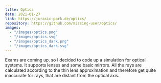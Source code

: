 ```yaml
---
title: Optics
date: 2021-01-27
link: https://jurasic-park.de/optics/
repository: https://github.com/missing-user/optics/
images:
  - "/images/optics.png"
  - "/images/optics.svg"
  - "/images/optics_dark.png"
  - "/images/optics_dark.svg"
---
```


Exams are coming up, so I decided to code up a simulation for optical systems. It supports lenses and some basic mirrors. All the rays are calculated according to the thin lens approximation and therefore get quite inaccurate for rays, that are distant from the optical axis.

